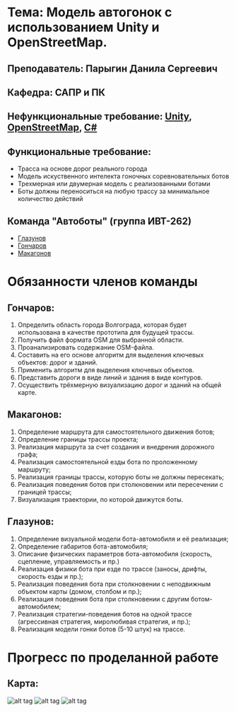 # **Тема**: Модель автогонок с использованием Unity и OpenStreetMap. 
## **Преподаватель**: Парыгин Данила Сергеевич
## **Кафедра**: САПР и ПК

## **Нефункциональные требование**: [Unity](https://unity.com/), [OpenStreetMap](https://www.openstreetmap.org/#map=3/59.90/89.71), [C#](https://docs.microsoft.com/ru-ru/dotnet/csharp/)
## **Функциональные требование**: 

* Трасса на основе дорог реального города
* Модель искуственного интелекта гоночных соревновательных ботов
* Трехмерная или двумерная модель с реализованными ботами
* Боты должны переноситься на любую трассу за минимальное количество действий 

## **Команда** "Автоботы" (группа ИВТ-262) 
* [Глазунов](https://github.com/Tamerlan91011)
* [Гончаров](https://github.com/bigwitch3r)
* [Макагонов](https://github.com/theDeMolition)

# **Обязанности членов команды**
## **Гончаров**:
1.	Определить область города Волгограда, которая будет использована в качестве прототипа для будущей трассы.
2.	Получить файл формата OSM для выбранной области.
3.	Проанализировать содержание OSM-файла.
4.	Составить на его основе алгоритм для выделения ключевых объектов: дорог и зданий.
5.	Применить алгоритм для выделения ключевых объектов.
6.	Представить дороги в виде линий и здания в виде контуров.
7.	Осуществить трёхмерную визуализацию дорог и зданий на общей карте.

## **Макагонов**:
1. Определение маршрута для самостоятельного движения ботов;
2. Определение границы трассы проекта;
3. Реализация маршрута за счет создания и внедрения дорожного графа;
4. Реализация самостоятельной езды бота по проложенному маршруту;
5. Реализация границы трассы, которую боты не должны пересекать;
6. Реализация поведения ботов при столкновении или пересечении с границей трассы;
7. Визуализация траектории, по которой движутся боты.

## **Глазунов**:
1. Определение визуальной модели бота-автомобиля и её реализация;
2. Определение габаритов бота-автомобиля;
3. Описание физических параметров бота-автомобиля (скорость, сцепление, управляемость и пр.)
4. Реализация физики бота при езде по трассе (заносы, дрифты, скорость езды и пр.);
5. Реализация поведения бота при столкновении с неподвижным объектом карты (домом, столбом и пр.);
6. Реализация поведения бота при столкновении с другим ботом-автомобилем;
7. Реализация стратегии-поведения ботов на одной трассе (агрессивная стратегия, миролюбивая стратегия, и пр.);
8. Реализация модели гонки ботов (5-10 штук) на трассе.



# Прогресс по проделанной работе
## Карта:
![alt tag](Screenshots/1.jpg)
![alt tag](Screenshots/2.jpg)
![alt tag](Screenshots/3.jpg)
